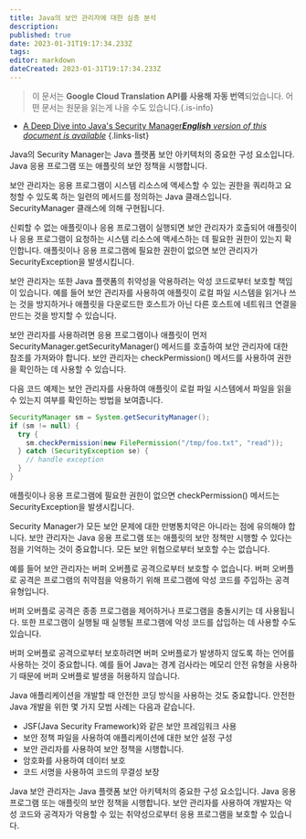 ```yaml
---
title: Java의 보안 관리자에 대한 심층 분석
description: 
published: true
date: 2023-01-31T19:17:34.233Z
tags: 
editor: markdown
dateCreated: 2023-01-31T19:17:34.233Z
---
```


> 이 문서는 **Google Cloud Translation API를 사용해 자동 번역**되었습니다.
어떤 문서는 원문을 읽는게 나을 수도 있습니다.{.is-info}

- [A Deep Dive into Java's Security Manager***English** version of this document is available*](/en/Knowledge-base/Java/a-deep-dive-into-java-s-security-manager)
{.links-list}




Java의 Security Manager는 Java 플랫폼 보안 아키텍처의 중요한 구성 요소입니다. Java 응용 프로그램 또는 애플릿의 보안 정책을 시행합니다.

보안 관리자는 응용 프로그램이 시스템 리소스에 액세스할 수 있는 권한을 쿼리하고 요청할 수 있도록 하는 일련의 메서드를 정의하는 Java 클래스입니다. SecurityManager 클래스에 의해 구현됩니다.

신뢰할 수 없는 애플릿이나 응용 프로그램이 실행되면 보안 관리자가 호출되어 애플릿이나 응용 프로그램이 요청하는 시스템 리소스에 액세스하는 데 필요한 권한이 있는지 확인합니다. 애플릿이나 응용 프로그램에 필요한 권한이 없으면 보안 관리자가 SecurityException을 발생시킵니다.

보안 관리자는 또한 Java 플랫폼의 취약성을 악용하려는 악성 코드로부터 보호할 책임이 있습니다. 예를 들어 보안 관리자를 사용하여 애플릿이 로컬 파일 시스템을 읽거나 쓰는 것을 방지하거나 애플릿을 다운로드한 호스트가 아닌 다른 호스트에 네트워크 연결을 만드는 것을 방지할 수 있습니다.

보안 관리자를 사용하려면 응용 프로그램이나 애플릿이 먼저 SecurityManager.getSecurityManager() 메서드를 호출하여 보안 관리자에 대한 참조를 가져와야 합니다. 보안 관리자는 checkPermission() 메서드를 사용하여 권한을 확인하는 데 사용할 수 있습니다.

다음 코드 예제는 보안 관리자를 사용하여 애플릿이 로컬 파일 시스템에서 파일을 읽을 수 있는지 여부를 확인하는 방법을 보여줍니다.

```java
SecurityManager sm = System.getSecurityManager();
if (sm != null) {
  try {
    sm.checkPermission(new FilePermission("/tmp/foo.txt", "read"));
  } catch (SecurityException se) {
    // handle exception
  }
}
```

애플릿이나 응용 프로그램에 필요한 권한이 없으면 checkPermission() 메서드는 SecurityException을 발생시킵니다.

Security Manager가 모든 보안 문제에 대한 만병통치약은 아니라는 점에 유의해야 합니다. 보안 관리자는 Java 응용 프로그램 또는 애플릿의 보안 정책만 시행할 수 있다는 점을 기억하는 것이 중요합니다. 모든 보안 위협으로부터 보호할 수는 없습니다.

예를 들어 보안 관리자는 버퍼 오버플로 공격으로부터 보호할 수 없습니다. 버퍼 오버플로 공격은 프로그램의 취약점을 악용하기 위해 프로그램에 악성 코드를 주입하는 공격 유형입니다.

버퍼 오버플로 공격은 종종 프로그램을 제어하거나 프로그램을 충돌시키는 데 사용됩니다. 또한 프로그램이 실행될 때 실행될 프로그램에 악성 코드를 삽입하는 데 사용할 수도 있습니다.

버퍼 오버플로 공격으로부터 보호하려면 버퍼 오버플로가 발생하지 않도록 하는 언어를 사용하는 것이 중요합니다. 예를 들어 Java는 경계 검사라는 메모리 안전 유형을 사용하기 때문에 버퍼 오버플로 발생을 허용하지 않습니다.

Java 애플리케이션을 개발할 때 안전한 코딩 방식을 사용하는 것도 중요합니다. 안전한 Java 개발을 위한 몇 가지 모범 사례는 다음과 같습니다.

- JSF(Java Security Framework)와 같은 보안 프레임워크 사용
- 보안 정책 파일을 사용하여 애플리케이션에 대한 보안 설정 구성
- 보안 관리자를 사용하여 보안 정책을 시행합니다.
- 암호화를 사용하여 데이터 보호
- 코드 서명을 사용하여 코드의 무결성 보장

Java 보안 관리자는 Java 플랫폼 보안 아키텍처의 중요한 구성 요소입니다. Java 응용 프로그램 또는 애플릿의 보안 정책을 시행합니다. 보안 관리자를 사용하여 개발자는 악성 코드와 공격자가 악용할 수 있는 취약성으로부터 응용 프로그램을 보호할 수 있습니다.